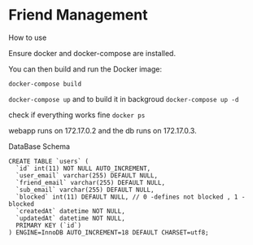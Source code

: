 # Friend Management

How to use

Ensure docker and docker-compose are installed.

You can then build and run the Docker image:

`docker-compose build`

`docker-compose up` and to build it in backgroud `docker-compose up -d`

check if everything works fine `docker ps`

webapp runs on 172.17.0.2 and the db runs on 172.17.0.3.

DataBase Schema

```
CREATE TABLE `users` (
  `id` int(11) NOT NULL AUTO_INCREMENT,
  `user_email` varchar(255) DEFAULT NULL, 
  `friend_email` varchar(255) DEFAULT NULL,
  `sub_email` varchar(255) DEFAULT NULL, 
  `blocked` int(11) DEFAULT NULL, // 0 -defines not blocked , 1 -blocked
  `createdAt` datetime NOT NULL,
  `updatedAt` datetime NOT NULL,
  PRIMARY KEY (`id`)
) ENGINE=InnoDB AUTO_INCREMENT=18 DEFAULT CHARSET=utf8;


```

